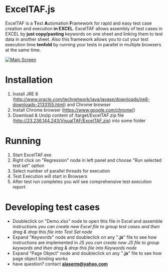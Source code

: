 # ExcelTAF.js
ExcelTAF is a  **T**est **A**utomation **F**ramework for rapid and easy test case creation and execution **in EXCEL**.
ExcelTAF allows assembly of test cases in EXCEL by **just copy/pasting** keywords on one sheet and linking them to test data in another sheet.
Also this framework allows you to cut your test execution time **tenfold** by running your tests in parallel in multiple browsers at the same time.

[![Main Screen](http://23.236.144.243/VisualTAFScreenshots/overallcomponents.png)](http://23.236.144.243/VisualTAFScreenshots/overallcomponents.png)


# Installation
1. Install JRE 8 (http://www.oracle.com/technetwork/java/javase/downloads/jre8-downloads-2133155.html) and Chrome browser
2. Install Chrome browser (https://www.google.com/chrome/)
3. Download & Unzip content of /target/ExcelTAF.zip file (http://23.236.144.243/VisualTAF/ExcelTAF.zip) into some folder

# Running
1. Start ExcelTAF.exe
5. Right click on "Regression" node in left panel and choose "Run selected test set" option
6. Select number of parallel threads for execution
7. Test Execution will start in Browsers 
8. After test run completes you will see comprehensive test execution report

# Developing test cases
- Doubleclick on "Demo.xlsx" node to open this file in Excel and assemble instructions
    *you can create new Excel file to group test cases and then drag & drop this file into Test Set node*
- Expand "Keywords" node and doubleclick on any "**.js**" file to see how instructions are implemented in JS
    *you can create new JS file to group keywords and then drag & drop this file into Keywords node*
- Expand "Page Object" node and doubleclick on any "**.js**" file to see how page object binding works
- have question? contact **alaserm@yahoo.com**


